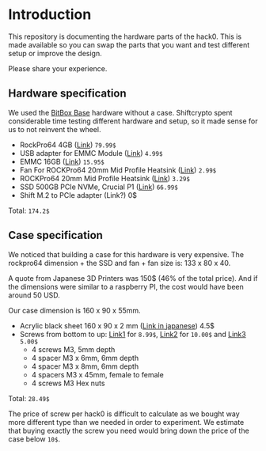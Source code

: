 # Introduction

This repository is documenting the hardware parts of the hack0.
This is made available so you can swap the parts that you want and test different setup or improve the design.

Please share your experience.

## Hardware specification

We used the [BitBox Base](https://base.shiftcrypto.ch) hardware without a case. Shiftcrypto spent considerable time testing different hardware and setup, so it made sense for us to not reinvent the wheel.

* RockPro64 4GB ([Link](https://store.pine64.org/?product=rockpro64-4gb-single-board-computer)) `79.99$`
* USB adapter for EMMC Module ([Link](https://store.pine64.org/?product=usb-adapter-for-emmc-module)) `4.99$`
* EMMC 16GB ([Link](https://store.pine64.org/?product=16gb-emmc)) `15.95$`
* Fan For ROCKPro64 20mm Mid Profile Heatsink ([Link](https://store.pine64.org/?product=fan-for-rockpro64-20mm-mid-profile-heatsink)) `2.99$`
* ROCKPro64 20mm Mid Profile Heatsink ([Link](https://store.pine64.org/?product=rockpro64-20mm-mid-profile-heatsink)) `3.29$`
* SSD 500GB PCIe NVMe, Crucial P1 ([Link](https://www.crucial.com/usa/en/ct500p1ssd8)) `66.99$`
* Shift M.2 to PCIe adapter (Link?) 0$

Total: `174.2$`

## Case specification

We noticed that building a case for this hardware is very expensive.
The rockpro64 dimension + the SSD and fan + fan size is: 133 x 80 x 40.

A quote from Japanese 3D Printers was 150$ (46% of the total price). And if the dimensions were similar to a raspberry PI, the cost would have been around 50 USD.

Our case dimension is 160 x 90 x 55mm.
* Acrylic black sheet 160 x 90 x 2 mm ([Link in japanese](https://www.amazon.co.jp/gp/product/B00AJEOMGU)) 4.5$
* Screws from bottom to up: [Link1](https://www.amazon.co.jp/gp/product/B07GPQBKFG) for `8.99$`, [Link2](https://www.amazon.co.jp/gp/product/B07414YZP7) for `10.00$` and [Link3](https://www.sengoku.co.jp/mod/sgk_cart/detail.php?code=EEHD-57DW) `5.00$`
    * 4 screws M3, 5mm depth
    * 4 spacer M3 x 6mm, 6mm depth
    * 4 spacer M3 x 8mm, 6mm depth
    * 4 spacers M3 x 45mm, female to female
    * 4 screws M3 Hex nuts

Total: `28.49$`

The price of screw per hack0 is difficult to calculate as we bought way more different type than we needed in order to experiment.
We estimate that buying exactly the screw you need would bring down the price of the case below `10$`.
